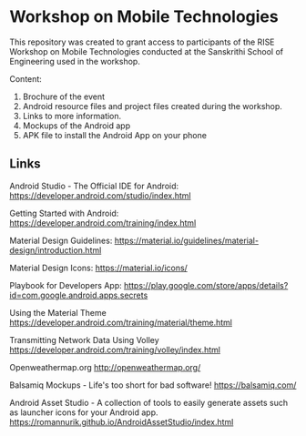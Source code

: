 # Workshop on Mobile Technologies

This repository was created to grant access to participants of the RISE Workshop on Mobile Technologies conducted at the Sanskrithi School of Engineering used in the workshop.

Content:

1. Brochure of the event
2. Android resource files and project files created during the workshop.
3. Links to more information.
4. Mockups of the Android app
5. APK file to install the Android App on your phone

## Links

Android Studio - The Official IDE for Android:
https://developer.android.com/studio/index.html

Getting Started with Android:
https://developer.android.com/training/index.html

Material Design Guidelines:
https://material.io/guidelines/material-design/introduction.html

Material Design Icons:
https://material.io/icons/

Playbook for Developers App:
https://play.google.com/store/apps/details?id=com.google.android.apps.secrets

Using the Material Theme
https://developer.android.com/training/material/theme.html

Transmitting Network Data Using Volley
https://developer.android.com/training/volley/index.html

Openweathermap.org
http://openweathermap.org/

Balsamiq Mockups - Life's too short for bad software!
https://balsamiq.com/

Android Asset Studio - A collection of tools to easily generate assets such as launcher icons for your Android app.
https://romannurik.github.io/AndroidAssetStudio/index.html
